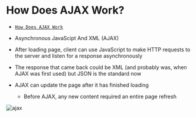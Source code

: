 # How Does AJAX Work?

* [`How Does AJAX Work`](http://lucybain.com/blog/2015/js-how-does-ajax-work/)

* Asynchronous JavaScipt And XML (AJAX)
* After loading page, client can use JavaScript to make HTTP requests to the server and listen for a response asynchronously
* The response that came back could be XML (and probably was, when AJAX was first used) but JSON is the standard now
* AJAX can update the page after it has finished loading
  * Before AJAX, any new content required an entire page refresh

![ajax](https://i.imgur.com/rE8LCgv.jpg)
